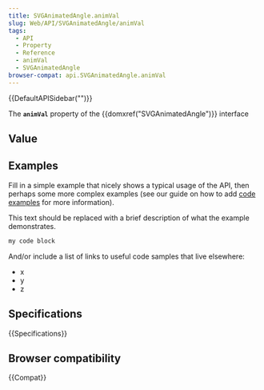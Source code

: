 ```yaml
---
title: SVGAnimatedAngle.animVal
slug: Web/API/SVGAnimatedAngle/animVal
tags:
  - API
  - Property
  - Reference
  - animVal
  - SVGAnimatedAngle
browser-compat: api.SVGAnimatedAngle.animVal
---
```

{{DefaultAPISidebar("")}}

The **`animVal`** property of the {{domxref("SVGAnimatedAngle")}} interface 

## Value



## Examples

Fill in a simple example that nicely shows a typical usage of the API, then perhaps some more complex examples (see our guide on how to add [code examples](/en-US/docs/MDN/Contribute/Structures/Code_examples) for more information).

This text should be replaced with a brief description of what the example demonstrates.

```js
my code block
```

And/or include a list of links to useful code samples that live elsewhere:

*   x
*   y
*   z

## Specifications

{{Specifications}}

## Browser compatibility

{{Compat}}



